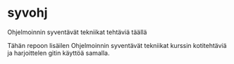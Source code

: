 # syvohj
Ohjelmoinnin syventävät tekniikat tehtäviä täällä



Tähän repoon lisäilen Ohjelmoinnin syventävät tekniikat kurssin kotitehtäviä ja harjoittelen gitin käyttöä samalla.
